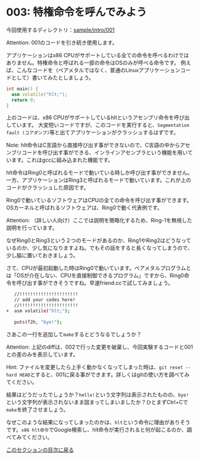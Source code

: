 003: 特権命令を呼んでみよう
=============================

今回使用するディレクトリ：[sample/intro/001](https://github.com/PFLab-OS/Toshokan/tree/master/sample/intro/001)

Attention: 001のコードを引き続き使用します。

アプリケーションはx86 CPUがサポートしている全ての命令を呼べるわけではありません。特権命令と呼ばれる一部の命令はOSのみが呼べる命令です。
例えば、こんなコードを（ベアメタルではなく、普通のLinuxアプリケーションコードとして）書いてみたとしましょう。

```cpp
int main() {
  asm volatile("hlt;");
  return 0;
}
```

上のコードは、x86 CPUがサポートしているhltというアセンブリ命令を呼び出しています。
大変短いコードですが、このコードを実行すると、```Segmentation fault (コアダンプ)```等と出てアプリケーションがクラッシュするはずです。

Note: hlt命令はC言語から直接呼び出す事ができないので、C言語の中からアセンブリコードを呼び出す事ができる、インラインアセンブラという機能を用いています。これはgccに組み込まれた機能です。

hlt命令はRing0と呼ばれるモードで動いている時しか呼び出す事ができません。一方、アプリケーションはRing3と呼ばれるモードで動いています。これが上のコードがクラッシュした原因です。

Ring0で動いているソフトウェアはCPUの全ての命令を呼び出す事ができます。OSカーネルと呼ばれるソフトウェアは、Ring0で動く代表例です。

Attention: （詳しい人向け）ここでは説明を簡略化するため、Ring-1を無視した説明を行っています。

なぜRing0とRing3という２つのモードがあるのか、Ring1やRing2はどうなっているのか、少し気になりますよね。でもその話をすると長くなってしまうので、少し脇に置いておきましょう。

さて、CPUが最初起動した時はRing0で動いています。ベアメタルプログラムとは「OSが介在しない、CPUを直接制御できるプログラム」ですから、Ring0命令を呼び出す事ができそうですね。早速friend.ccで試してみましょう。

```bash
   //!!!!!!!!!!!!!!!!!!!!!!
   // add your codes here!
   //!!!!!!!!!!!!!!!!!!!!!!
+  asm volatile("hlt;");
 
   puts(f2h, "bye!");
```

さあこの一行を追加して`make`するとどうなるでしょうか？

Attention: 上記のdiffは、002で行った変更を破棄し、今回実験するコードと001との差のみを表示しています。

Hint: ファイルを変更したら上手く動かなくなってしまった時は、```git reset --hard HEAD```とすると、001に戻る事ができます。詳しくはgitの使い方を調べてみてください。

結果はどうだったでしょうか？```hello!```という文字列は表示されたものの、```bye!```という文字列が表示されないまま固まってしまいましたか？ひとまずCtrl+Cで`make`を終了させましょう。

なぜこのような結果になってしまったのかは、`hlt`という命令に理由がありそうです。`x86 hlt命令`でGoogle検索し、hlt命令が実行されると何が起こるのか、調べてみてください。

[このセクションの目次に戻る](index.md)

